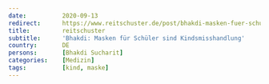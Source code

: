 ```yaml
---
date:          2020-09-13
redirect:      https://www.reitschuster.de/post/bhakdi-masken-fuer-schueler-sind-kindsmisshandlung/
title:         reitschuster
subtitle:      'Bhakdi: Masken für Schüler sind Kindsmisshandlung'
country:       DE
persons:       [Bhakdi Sucharit]
categories:    [Medizin]
tags:          [kind, maske]
---
```


